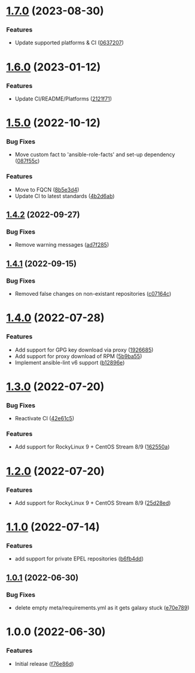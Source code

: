 # [1.7.0](https://github.com/de-it-krachten/ansible-role-epel/compare/v1.6.0...v1.7.0) (2023-08-30)


### Features

* Update supported platforms & CI ([0637207](https://github.com/de-it-krachten/ansible-role-epel/commit/0637207e014f9de295dbd14abd54c958dfe128f0))

# [1.6.0](https://github.com/de-it-krachten/ansible-role-epel/compare/v1.5.0...v1.6.0) (2023-01-12)


### Features

* Update CI/README/Platforms ([2121f71](https://github.com/de-it-krachten/ansible-role-epel/commit/2121f71eacd6a4b48e13e73d258b2ba0a0bdde3c))

# [1.5.0](https://github.com/de-it-krachten/ansible-role-epel/compare/v1.4.2...v1.5.0) (2022-10-12)


### Bug Fixes

* Move custom fact to 'ansible-role-facts' and set-up dependency ([087f55c](https://github.com/de-it-krachten/ansible-role-epel/commit/087f55c2dded386bd6f704515633a0a345119eff))


### Features

* Move to FQCN ([8b5e3d4](https://github.com/de-it-krachten/ansible-role-epel/commit/8b5e3d453f374ea9a4565f2544ae575b326348ca))
* Update CI to latest standards ([4b2d6ab](https://github.com/de-it-krachten/ansible-role-epel/commit/4b2d6abb1d7c2e7a90d20207ae314d77913b0dc0))

## [1.4.2](https://github.com/de-it-krachten/ansible-role-epel/compare/v1.4.1...v1.4.2) (2022-09-27)


### Bug Fixes

* Remove warning messages ([ad7f285](https://github.com/de-it-krachten/ansible-role-epel/commit/ad7f285430ae9f5b8c0ee5515f64542ab903a80a))

## [1.4.1](https://github.com/de-it-krachten/ansible-role-epel/compare/v1.4.0...v1.4.1) (2022-09-15)


### Bug Fixes

* Removed false changes on non-existant repositories ([c07164c](https://github.com/de-it-krachten/ansible-role-epel/commit/c07164c708e91273a32c1dd7260fb1f2741c6b67))

# [1.4.0](https://github.com/de-it-krachten/ansible-role-epel/compare/v1.3.0...v1.4.0) (2022-07-28)


### Features

* Add support for GPG key download via proxy ([1926685](https://github.com/de-it-krachten/ansible-role-epel/commit/192668542938e9b40666524f1a3cd98e1e2cc399))
* Add support for proxy download of RPM ([5b9ba55](https://github.com/de-it-krachten/ansible-role-epel/commit/5b9ba558ead9ac7fc34f3e2e0b8ba3ac9f732617))
* Implement ansible-lint v6 support ([b12896e](https://github.com/de-it-krachten/ansible-role-epel/commit/b12896ea3cc6809113710b117aa6f925afdac8a2))

# [1.3.0](https://github.com/de-it-krachten/ansible-role-epel/compare/v1.2.0...v1.3.0) (2022-07-20)


### Bug Fixes

* Reactivate CI ([42e61c5](https://github.com/de-it-krachten/ansible-role-epel/commit/42e61c581b7aa6091c794681050db41cb06551af))


### Features

* Add support for RockyLinux 9 + CentOS Stream 8/9 ([162550a](https://github.com/de-it-krachten/ansible-role-epel/commit/162550ad72b57643b18d108ddaf1fc3b86a6ff6a))

# [1.2.0](https://github.com/de-it-krachten/ansible-role-epel/compare/v1.1.0...v1.2.0) (2022-07-20)


### Features

* Add support for RockyLinux 9 + CentOS Stream 8/9 ([25d28ed](https://github.com/de-it-krachten/ansible-role-epel/commit/25d28eda382382612b5110d060f9846f85f13774))

# [1.1.0](https://github.com/de-it-krachten/ansible-role-epel/compare/v1.0.1...v1.1.0) (2022-07-14)


### Features

* add support for private EPEL repositories ([b6fb4dd](https://github.com/de-it-krachten/ansible-role-epel/commit/b6fb4dd4c2517ce60ff6b9e56be0464e8190297a))

## [1.0.1](https://github.com/de-it-krachten/ansible-role-epel/compare/v1.0.0...v1.0.1) (2022-06-30)


### Bug Fixes

* delete empty meta/requirements.yml as it gets galaxy stuck ([e70e789](https://github.com/de-it-krachten/ansible-role-epel/commit/e70e789777be174ad7bfced2d5a29cddaae978c3))

# 1.0.0 (2022-06-30)


### Features

* Initial release ([f76e86d](https://github.com/de-it-krachten/ansible-role-epel/commit/f76e86db87f184f2a4701d23b7832e417385647d))
